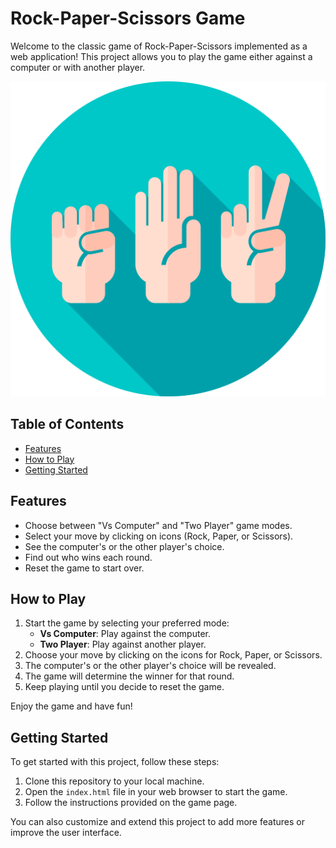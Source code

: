 # Rock-Paper-Scissors Game

Welcome to the classic game of Rock-Paper-Scissors implemented as a web application! This project allows you to play the game either against a computer or with another player.

![Rock-Paper-Scissors Icon](./images/rock-paper-scissors-icon.png)

## Table of Contents

- [Features](#features)
- [How to Play](#how-to-play)
- [Getting Started](#getting-started)

## Features

- Choose between "Vs Computer" and "Two Player" game modes.
- Select your move by clicking on icons (Rock, Paper, or Scissors).
- See the computer's or the other player's choice.
- Find out who wins each round.
- Reset the game to start over.

## How to Play

1. Start the game by selecting your preferred mode:
   - **Vs Computer**: Play against the computer.
   - **Two Player**: Play against another player.
2. Choose your move by clicking on the icons for Rock, Paper, or Scissors.
3. The computer's or the other player's choice will be revealed.
4. The game will determine the winner for that round.
5. Keep playing until you decide to reset the game.

Enjoy the game and have fun!

## Getting Started

To get started with this project, follow these steps:

1. Clone this repository to your local machine.
2. Open the `index.html` file in your web browser to start the game.
3. Follow the instructions provided on the game page.

You can also customize and extend this project to add more features or improve the user interface.
